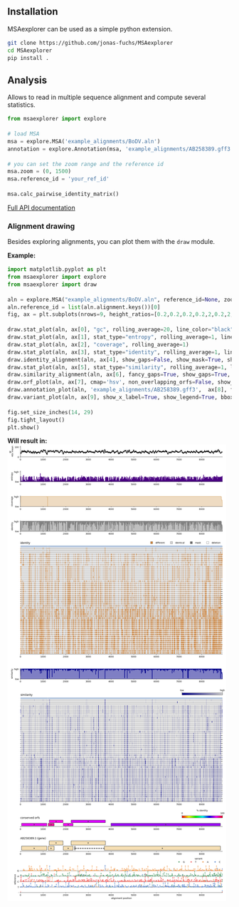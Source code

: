 ## Installation

MSAexplorer can be used as a simple python extension.

```bash
git clone https://github.com/jonas-fuchs/MSAexplorer
cd MSAexplorer
pip install .
```

## Analysis

Allows to read in multiple sequence alignment and compute several statistics.

```python
from msaexplorer import explore

# load MSA
msa = explore.MSA('example_alignments/BoDV.aln')
annotation = explore.Annotation(msa, 'example_alignments/AB258389.gff3')

# you can set the zoom range and the reference id
msa.zoom = (0, 1500)
msa.reference_id = 'your_ref_id'

msa.calc_pairwise_identity_matrix()
```

[Full API documentation](https://jonas-fuchs.github.io/MSAexplorer/)


### Alignment drawing

Besides exploring alignments, you can plot them with the `draw` module.

**Example:**

```python
import matplotlib.pyplot as plt
from msaexplorer import explore
from msaexplorer import draw

aln = explore.MSA("example_alignments/BoDV.aln", reference_id=None, zoom_range=None)
aln.reference_id = list(aln.alignment.keys())[0]
fig, ax = plt.subplots(nrows=9, height_ratios=[0.2,0.2,0.2,0.2,2,0.2,2,0.2,0.5], sharex=False)

draw.stat_plot(aln, ax[0], "gc", rolling_average=20, line_color="black")
draw.stat_plot(aln, ax[1], stat_type="entropy", rolling_average=1, line_color="indigo")
draw.stat_plot(aln, ax[2], "coverage", rolling_average=1)
draw.stat_plot(aln, ax[3], stat_type="identity", rolling_average=1, line_color="grey")
draw.identity_alignment(aln, ax[4], show_gaps=False, show_mask=True, show_mismatches=True, reference_color='lightsteelblue', show_seq_names=False, show_ambiguities=True, fancy_gaps=True, show_x_label=False, show_legend=True, bbox_to_anchor=(1,1.05))
draw.stat_plot(aln, ax[5], stat_type="similarity", rolling_average=1, line_color="darkblue")
draw.similarity_alignment(aln, ax[6], fancy_gaps=True, show_gaps=True, matrix_type='TRANS', show_cbar=True, cbar_fraction=0.02,  show_x_label=False)
draw.orf_plot(aln, ax[7], cmap='hsv', non_overlapping_orfs=False, show_cbar=True, cbar_fraction=0.2, min_length=150)
draw.annotation_plot(aln, 'example_alignments/AB258389.gff3',  ax[8], feature_to_plot='gene', show_x_label=False)
draw.variant_plot(aln, ax[9], show_x_label=True, show_legend=True, bbox_to_anchor=(1,1.35))

fig.set_size_inches(14, 29)
fig.tight_layout()
plt.show()
```

**Will result in:**
![example](../docs/BoDV.png)
